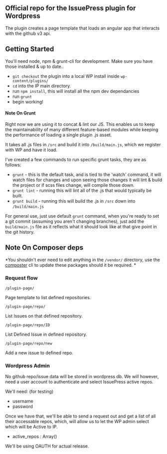 
## Official repo for the IssuePress plugin for Wordpress

The plugin creates a page template that loads an angular app that interacts with the github v3 api.


## Getting Started

You'll need node, npm & grunt-cli for development. Make sure you have those installed & up to date.. 

- `git checkout` the plugin into a local WP install inside `wp-content/plugins/`
- `cd` into the IP main directory.
- run `npm install`, this will install all the npm dev dependancies
- run `grunt`
- begin working!


#### Note On Grunt

Right now we are using it to concat & lint our JS. This enables us to keep the maintainability of many different feature-based modules while keeping the performance of loading a single plugin .js asset.

It takes all .js files in `/src` and build it into `/build/main.js`, which we register with WP and have it load. 

I've created a few commands to run specific grunt tasks, they are as follows:

- `grunt` - this is the default task, and is tied to the 'watch' command, it will watch files for changes and upon seeing those changes it will lint & build the project or if scss files change, will compile those down.
- `grunt lint` - running this will lint all of the .js that would typically be built. 
- `grunt build` - running this will build the .js in `/src` down into `/build/main.js`

For general use, just use default `grunt` command, when you're ready to set a git commit (assuming you aren't changing branches), just add the `build/main.js` file as it reflects what it should look like at that give point in the git history.


## Note On Composer deps

*You shouldn't ever need to edit anything in the `/vendor/` directory, use the [composter](http://getcomposer.org/) cli to update these packages should it be required. *


### Request flow

```
/plugin-page/
```
Page template to list defined repositories.

```
/plugin-page/repo/
```
List Issues on that defined repository.

```
/plugin-page/repo/ID
```
List Defined Issue in defined repository.


```
/plugin-page/repo/new
```
Add a new issue to defined repo.


### Wordpress Admin

No github repo/issue data will be stored in wordpress db. We will however, need a user account to authenticate and select IssuePress active repos.

We'll need: (for testing)
- username
- password

Once we have that, we'll be able to send a request out and get a list of all their accessable repos, which, will allow us to let the WP admin select which will be Active to IP.

- active\_repos  : Array()

We'll be using OAUTH for actual release.


